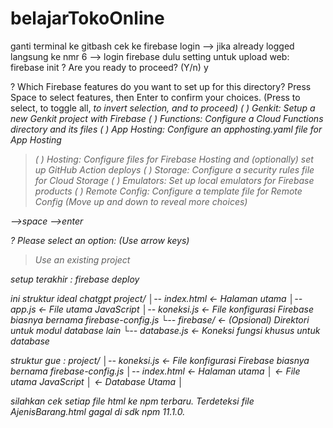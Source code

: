 # belajarTokoOnline
ganti terminal ke gitbash
cek ke firebase login
--> jika already logged langsung ke nmr 6
--> login firebase dulu
setting untuk upload web:
firebase init 
? Are you ready to proceed? (Y/n) y

? Which Firebase features do you want to set up for this directory? Press Space to select features, then Enter to confirm your choices. (Press <space> to select, <a> to toggle all, <i> to invert 
selection, and <enter> to proceed)
 ( ) Genkit: Setup a new Genkit project with Firebase
 ( ) Functions: Configure a Cloud Functions directory and its files
 ( ) App Hosting: Configure an apphosting.yaml file for App Hosting
>( ) Hosting: Configure files for Firebase Hosting and (optionally) set up GitHub Action deploys
 ( ) Storage: Configure a security rules file for Cloud Storage
 ( ) Emulators: Set up local emulators for Firebase products
 ( ) Remote Config: Configure a template file for Remote Config
(Move up and down to reveal more choices)

-->space 
-->enter

? Please select an option: (Use arrow keys)
> Use an existing project 

setup terakhir : 
firebase deploy

ini struktur ideal chatgpt
project/
│-- index.html             <- Halaman utama
│-- app.js                 <- File utama JavaScript
│-- koneksi.js             <- File konfigurasi Firebase biasnya bernama firebase-config.js
└-- firebase/              <- (Opsional) Direktori untuk modul database lain
    └-- database.js        <- Koneksi fungsi khusus untuk database

struktur gue :
project/
│-- koneksi.js             <- File konfigurasi Firebase biasnya bernama firebase-config.js
│-- index.html             <- Halaman utama
│                          <- File utama JavaScript
│                          <- Database Utama 
│



silahkan cek setiap file html ke npm terbaru. Terdeteksi file AjenisBarang.html gagal di sdk npm 11.1.0.
